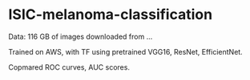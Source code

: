 # ISIC-melanoma-classification

Data: 116 GB of images downloaded from ... 

Trained on AWS, with TF using pretrained VGG16, ResNet, EfficientNet.

Copmared ROC curves, AUC scores.
